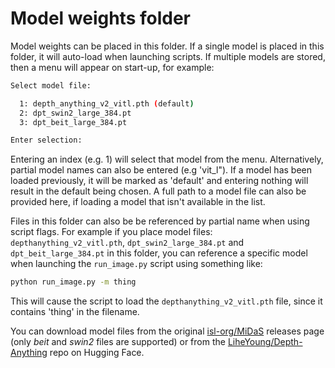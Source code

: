 # Model weights folder

Model weights can be placed in this folder. If a single model is placed in this folder, it will auto-load when launching scripts. If multiple models are stored, then a menu will appear on start-up, for example:
```bash
Select model file:

  1: depth_anything_v2_vitl.pth (default)
  2: dpt_swin2_large_384.pt
  3: dpt_beit_large_384.pt

Enter selection: 
```
Entering an index (e.g. 1) will select that model from the menu. Alternatively, partial model names can also be entered (e.g 'vit_l"). If a model has been loaded previously, it will be marked as 'default' and entering nothing will result in the default being chosen. A full path to a model file can also be provided here, if loading a model that isn't available in the list.

Files in this folder can also be be referenced by partial name when using script flags. For example if you place model files: `depthanything_v2_vitl.pth`, `dpt_swin2_large_384.pt` and `dpt_beit_large_384.pt` in this folder, you can reference a specific model when launching the `run_image.py` script using something like:


```bash
python run_image.py -m thing
```

This will cause the script to load the `depthanything_v2_vitl.pth` file, since it contains 'thing' in the filename.

You can download model files from the original [isl-org/MiDaS](https://github.com/isl-org/MiDaS/releases/tag/v3_1) releases page (only _beit_ and _swin2_ files are supported) or from the [LiheYoung/Depth-Anything](https://huggingface.co/spaces/LiheYoung/Depth-Anything/tree/main/checkpoints) repo on Hugging Face.
